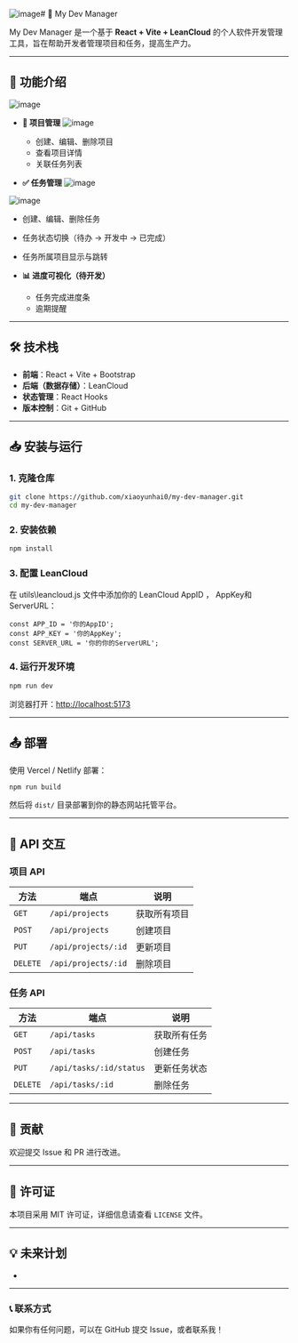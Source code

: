 ![image](https://github.com/user-attachments/assets/f6953482-8872-4888-a528-d08c5d1e9b34)# 📌 My Dev Manager

My Dev Manager 是一个基于 **React + Vite + LeanCloud** 的个人软件开发管理工具，旨在帮助开发者管理项目和任务，提高生产力。

---

## 🚀 功能介绍
![image](https://github.com/user-attachments/assets/fb0fb74e-c3f4-4950-9f64-8a824f85a882)

- **📂 项目管理**
![image](https://github.com/user-attachments/assets/5425d108-e037-47e0-a78c-11dac6b9776d)

  - 创建、编辑、删除项目
  - 查看项目详情
  - 关联任务列表

- **✅ 任务管理**
![image](https://github.com/user-attachments/assets/ba03406a-73b2-4462-b14b-a06f9c2fb4dc)

![image](https://github.com/user-attachments/assets/ccaab4b5-34d7-439c-acfe-68e816e7f460)


  - 创建、编辑、删除任务
  - 任务状态切换（待办 → 开发中 → 已完成）
  - 任务所属项目显示与跳转

- **📊 进度可视化（待开发）**

  - 任务完成进度条
  - 逾期提醒

---

## 🛠️ 技术栈

- **前端**：React + Vite + Bootstrap
- **后端（数据存储）**：LeanCloud
- **状态管理**：React Hooks
- **版本控制**：Git + GitHub

---

## 📥 安装与运行

### **1. 克隆仓库**

```bash
git clone https://github.com/xiaoyunhai0/my-dev-manager.git
cd my-dev-manager
```

### **2. 安装依赖**

```bash
npm install
```

### **3. 配置 LeanCloud**

在 utils\leancloud.js 文件中添加你的 LeanCloud AppID ， AppKey和ServerURL：

```env
const APP_ID = '你的AppID';
const APP_KEY = '你的AppKey';
const SERVER_URL = '你的你的ServerURL';
```

### **4. 运行开发环境**

```bash
npm run dev
```

浏览器打开：[http://localhost:5173](http://localhost:5173)

---

## 📤 部署

使用 Vercel / Netlify 部署：

```bash
npm run build
```

然后将 `dist/` 目录部署到你的静态网站托管平台。

---

## 📌 API 交互

### **项目 API**

| 方法       | 端点                  | 说明     |
| -------- | ------------------- | ------ |
| `GET`    | `/api/projects`     | 获取所有项目 |
| `POST`   | `/api/projects`     | 创建项目   |
| `PUT`    | `/api/projects/:id` | 更新项目   |
| `DELETE` | `/api/projects/:id` | 删除项目   |

### **任务 API**

| 方法       | 端点                      | 说明     |
| -------- | ----------------------- | ------ |
| `GET`    | `/api/tasks`            | 获取所有任务 |
| `POST`   | `/api/tasks`            | 创建任务   |
| `PUT`    | `/api/tasks/:id/status` | 更新任务状态 |
| `DELETE` | `/api/tasks/:id`        | 删除任务   |

---

## 🤝 贡献

欢迎提交 Issue 和 PR 进行改进。

---

## 📜 许可证

本项目采用 MIT 许可证，详细信息请查看 `LICENSE` 文件。

---

## 💡 未来计划

-

---

### 📞 联系方式

如果你有任何问题，可以在 GitHub 提交 Issue，或者联系我！

